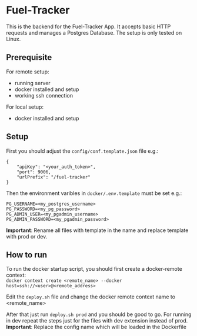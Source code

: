# Fuel-Tracker
This is the backend for the Fuel-Tracker App. It accepts basic HTTP requests and manages a Postgres Database. The setup is only tested on Linux.
## Prerequisite
For remote setup:
* running server
* docker installed and setup
* working ssh connection

For local setup:
* docker installed and setup
## Setup
First you should adjust the `config/conf.template.json` file e.g.:
```
{
    "apiKey": "<your_auth_token>",
    "port": 9006,
    "urlPrefix": "/fuel-tracker"
}
```

Then the environment varibles in `docker/.env.template` must be set e.g.:
```
PG_USERNAME=<my_postgres_username>
PG_PASSWORD=<my_pg_password>
PG_ADMIN_USER=<my_pgadmin_username>
PG_ADMIN_PASSWORD=<my_pgadmin_password>
```
**Important**: Rename all files with template in the name and replace template with prod or dev.

## How to run
To run the docker startup script, you should first create a docker-remote context:<br>
`docker context create <remote_name> ‐‐docker host=ssh://<user>@<remote_address>`

Edit the `deploy.sh` file and change the docker remote context name to <remote_name>

After that just run `deploy.sh prod` and you should be good to go.
For running in dev repeat the steps just for the files with dev extension instead of prod.
**Important**: Replace the config name which will be loaded in the Dockerfile
